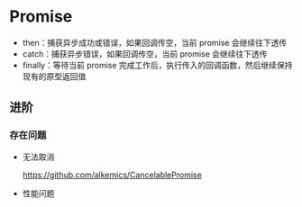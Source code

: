 # Promise

- then：捕获异步成功或错误，如果回调传空，当前 promise 会继续往下透传
- catch：捕获异步错误，如果回调传空，当前 promise 会继续往下透传
- finally：等待当前 promise 完成工作后，执行传入的回调函数，然后继续保持现有的原型返回值

## 进阶

### 存在问题

- 无法取消

    https://github.com/alkemics/CancelablePromise

- 性能问题
